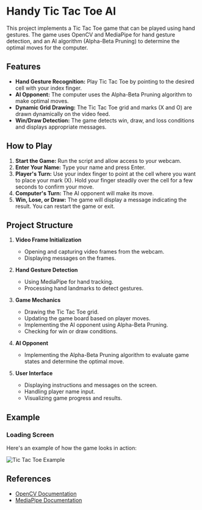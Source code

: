 # Handy Tic Tac Toe AI

This project implements a Tic Tac Toe game that can be played using hand gestures. The game uses OpenCV and MediaPipe for hand gesture detection, and an AI algorithm (Alpha-Beta Pruning) to determine the optimal moves for the computer.

## Features

- **Hand Gesture Recognition:** Play Tic Tac Toe by pointing to the desired cell with your index finger.
- **AI Opponent:** The computer uses the Alpha-Beta Pruning algorithm to make optimal moves.
- **Dynamic Grid Drawing:** The Tic Tac Toe grid and marks (X and O) are drawn dynamically on the video feed.
- **Win/Draw Detection:** The game detects win, draw, and loss conditions and displays appropriate messages.

## How to Play

1. **Start the Game:** Run the script and allow access to your webcam.
2. **Enter Your Name:** Type your name and press Enter.
3. **Player's Turn:** Use your index finger to point at the cell where you want to place your mark (X). Hold your finger steadily over the cell for a few seconds to confirm your move.
4. **Computer's Turn:** The AI opponent will make its move.
5. **Win, Lose, or Draw:** The game will display a message indicating the result. You can restart the game or exit.

## Project Structure

1. **Video Frame Initialization**
    - Opening and capturing video frames from the webcam.
    - Displaying messages on the frames.

2. **Hand Gesture Detection**
    - Using MediaPipe for hand tracking.
    - Processing hand landmarks to detect gestures.

3. **Game Mechanics**
    - Drawing the Tic Tac Toe grid.
    - Updating the game board based on player moves.
    - Implementing the AI opponent using Alpha-Beta Pruning.
    - Checking for win or draw conditions.

4. **AI Opponent**
    - Implementing the Alpha-Beta Pruning algorithm to evaluate game states and determine the optimal move.

5. **User Interface**
    - Displaying instructions and messages on the screen.
    - Handling player name input.
    - Visualizing game progress and results.

<!--
## Code Overview

- **Open_Video_Frame:** Opens the webcam for capturing video frames.
- **display_message:** Displays messages on the frame.
- **update_text:** Updates the text based on key presses.
- **get_window_height_and_width:** Gets the dimensions of the window.
- **draw_grid:** Draws the Tic Tac Toe grid on the given frame.
- **draw_marks:** Draws the X and O marks on the Tic Tac Toe board.
- **get_cell_number:** Gets the cell number based on the index finger coordinates.
- **initialization:** Initializes the game board and starting turn.
- **is_win:** Checks if a player has won the game.
- **is_draw:** Checks if the game is a draw.
- **is_valid_move:** Determines if a move is valid.
- **alpha_beta:** Implements the Alpha-Beta Pruning algorithm to evaluate game states.
- **computer_move:** Determines the computer's optimal move using the Alpha-Beta Pruning algorithm.
- **main:** The main function to run the Tic Tac Toe game.
-->



## Example

### Loading Screen


Here's an example of how the game looks in action:

![Tic Tac Toe Example](path_to_screenshot.png)


## References

- [OpenCV Documentation](https://docs.opencv.org/)
- [MediaPipe Documentation](https://mediapipe.dev/)
